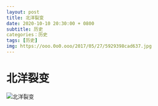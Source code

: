 ```yaml
---
layout: post
title: 北洋裂变
date: 2020-10-10 20:30:00 + 0800
subtitle: 历史
categories：历史
tags: [历史]
img: https://ooo.0o0.ooo/2017/05/27/5929398cad637.jpg
---
```



# 北洋裂变

![北洋裂变](https://tva1.sinaimg.cn/large/007S8ZIlly1gjkb3h4axdj30hs73mu0x.jpg)